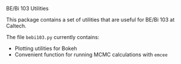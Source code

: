 BE/Bi 103 Utilities

This package contains a set of utilities
that are useful for BE/Bi 103 at Caltech.

The file `bebi103.py` currently contains:
* Plotting utilities for Bokeh
* Convenient function for running MCMC calculations with `emcee`
